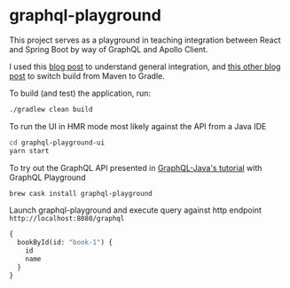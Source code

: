 # graphql-playground
This project serves as a playground in teaching integration between React and Spring Boot by way of GraphQL and Apollo Client.

I used this [blog post](http://matejsprogblog.blogspot.com/2017/06/creating-new-web-app-using-create-react.html) to understand general integration, and [this other blog post](https://github.com/xword/java-npm-gradle-integration-example) to switch build from Maven to Gradle.

To build (and test) the application, run:

```bash
./gradlew clean build
```

To run the UI in HMR mode most likely against the API from a Java IDE

```bash
cd graphql-playground-ui
yarn start
```

To try out the GraphQL API presented in [GraphQL-Java's tutorial](https://www.graphql-java.com/tutorials/getting-started-with-spring-boot/) with GraphQL Playground

```bash
brew cask install graphql-playground
```

Launch graphql-playground and execute query against http endpoint `http://localhost:8080/graphql` 

```graphql
{
  bookById(id: "book-1") {
    id
    name
  }
}

```